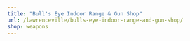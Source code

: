 ```yaml
---
title: "Bull's Eye Indoor Range & Gun Shop"
url: /lawrenceville/bulls-eye-indoor-range-and-gun-shop/
shop: weapons
---
```

